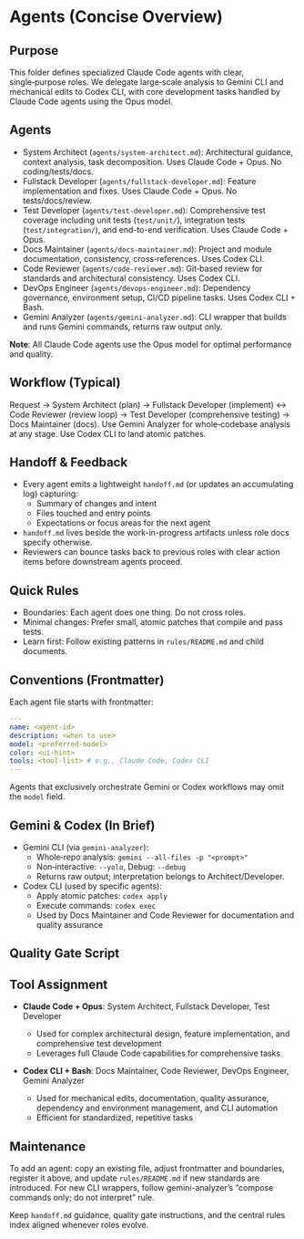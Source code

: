 # Agents (Concise Overview)

## Purpose

This folder defines specialized Claude Code agents with clear, single‑purpose roles. We delegate large‑scale analysis to Gemini CLI and mechanical edits to Codex CLI, with core development tasks handled by Claude Code agents using the Opus model.

## Agents

- System Architect (`agents/system-architect.md`): Architectural guidance, context analysis, task decomposition. Uses Claude Code + Opus. No coding/tests/docs.
- Fullstack Developer (`agents/fullstack-developer.md`): Feature implementation and fixes. Uses Claude Code + Opus. No tests/docs/review.
- Test Developer (`agents/test-developer.md`): Comprehensive test coverage including unit tests (`test/unit/`), integration tests (`test/integration/`), and end-to-end verification. Uses Claude Code + Opus.
- Docs Maintainer (`agents/docs-maintainer.md`): Project and module documentation, consistency, cross‑references. Uses Codex CLI.
- Code Reviewer (`agents/code-reviewer.md`): Git‑based review for standards and architectural consistency. Uses Codex CLI.
- DevOps Engineer (`agents/devops-engineer.md`): Dependency governance, environment setup, CI/CD pipeline tasks. Uses Codex CLI + Bash.
- Gemini Analyzer (`agents/gemini-analyzer.md`): CLI wrapper that builds and runs Gemini commands, returns raw output only.

**Note**: All Claude Code agents use the Opus model for optimal performance and quality.

## Workflow (Typical)

Request → System Architect (plan) → Fullstack Developer (implement) ↔ Code Reviewer (review loop) → Test Developer (comprehensive testing) → Docs Maintainer (docs). Use Gemini Analyzer for whole‑codebase analysis at any stage. Use Codex CLI to land atomic patches.

## Handoff & Feedback

- Every agent emits a lightweight `handoff.md` (or updates an accumulating log) capturing:
  - Summary of changes and intent
  - Files touched and entry points
  - Expectations or focus areas for the next agent
- `handoff.md` lives beside the work-in-progress artifacts unless role docs specify otherwise.
- Reviewers can bounce tasks back to previous roles with clear action items before downstream agents proceed.

## Quick Rules

- Boundaries: Each agent does one thing. Do not cross roles.
- Minimal changes: Prefer small, atomic patches that compile and pass tests.
- Learn first: Follow existing patterns in `rules/README.md` and child documents.

## Conventions (Frontmatter)

Each agent file starts with frontmatter:

```yaml
---
name: <agent-id>
description: <when to use>
model: <preferred-model>
color: <ui-hint>
tools: <tool-list> # e.g., Claude Code, Codex CLI
---
```

Agents that exclusively orchestrate Gemini or Codex workflows may omit the `model` field.

## Gemini & Codex (In Brief)

- Gemini CLI (via `gemini-analyzer`):
  - Whole‑repo analysis: `gemini --all-files -p "<prompt>"`
  - Non‑interactive: `--yolo`, Debug: `--debug`
  - Returns raw output; interpretation belongs to Architect/Developer.
- Codex CLI (used by specific agents):
  - Apply atomic patches: `codex apply`
  - Execute commands: `codex exec`
  - Used by Docs Maintainer and Code Reviewer for documentation and quality assurance

## Quality Gate Script

## Tool Assignment

- **Claude Code + Opus**: System Architect, Fullstack Developer, Test Developer
  - Used for complex architectural design, feature implementation, and comprehensive test development
  - Leverages full Claude Code capabilities for comprehensive tasks

- **Codex CLI + Bash**: Docs Maintainer, Code Reviewer, DevOps Engineer, Gemini Analyzer
  - Used for mechanical edits, documentation, quality assurance, dependency and environment management, and CLI automation
  - Efficient for standardized, repetitive tasks

## Maintenance

To add an agent: copy an existing file, adjust frontmatter and boundaries, register it above, and update `rules/README.md` if new standards are introduced. For new CLI wrappers, follow gemini-analyzer’s “compose commands only; do not interpret” rule.

Keep `handoff.md` guidance, quality gate instructions, and the central rules index aligned whenever roles evolve.
